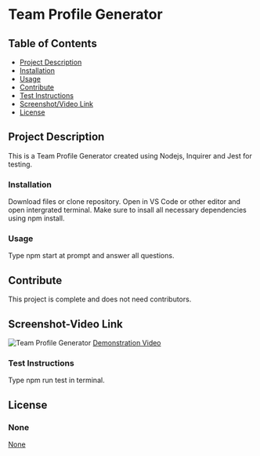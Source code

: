 # Team Profile Generator
  

## Table of Contents
*   [Project Description](#project-description)
*   [Installation](#installation)
*   [Usage](#usage)
*   [Contribute](#contribute)
*   [Test Instructions](#test-instructions)
*   [Screenshot/Video Link](#screenshot-video-link)
*   [License](#license)


  ## Project Description
  This is a Team Profile Generator created using Nodejs, Inquirer and Jest for testing.
  ### Installation
  Download files or clone repository. Open in VS Code or other editor and open intergrated terminal. Make sure to insall all necessary dependencies using npm install.
  ### Usage
  Type npm start at prompt and answer all questions.
  ## Contribute
  This project is complete and does not need contributors.
  ## Screenshot-Video Link
  ![Team Profile Generator](./assets/images/Team_Profile_Generator_Screenshot.png)
  [Demonstration Video](https://drive.google.com/file/d/1qP2O8dD6CWqu2CuF0l09C1PSO-zBaOS8/view?usp=sharing)
  ### Test Instructions
  Type npm run test in terminal.
  ## License
  ### None
  [None](https://choosealicense.com/licenses/None)